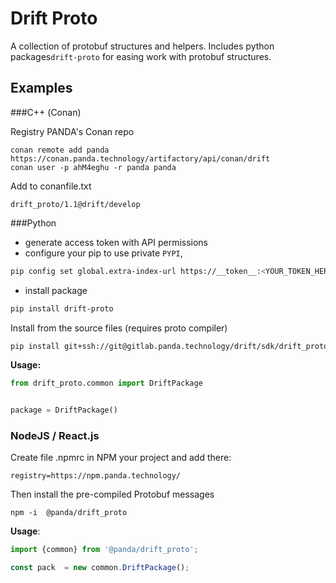 # Drift Proto

A collection of protobuf structures and helpers.
Includes python packages`drift-proto` for easing work with protobuf structures.


## Examples

###С++ (Conan)

Registry PANDA's Conan repo
```shell
conan remote add panda https://conan.panda.technology/artifactory/api/conan/drift
conan user -p ahM4eghu -r panda panda
```

Add to conanfile.txt

```shell
drift_proto/1.1@drift/develop
```

###Python

* generate access token with API permissions
* configure your pip to use private `PYPI`, 
```bash
pip config set global.extra-index-url https://__token__:<YOUR_TOKEN_HERE>@gitlab.panda.technology/api/v4/projects/231/packages/pypi/simple/
```
* install package
```bash
pip install drift-proto
```

Install from the source files (requires proto compiler)
```bash
pip install git+ssh://git@gitlab.panda.technology/drift/sdk/drift_proto.git
```

**Usage:**
```python
from drift_proto.common import DriftPackage


package = DriftPackage()
```

### NodeJS / React.js

Create file .npmrc in NPM your project and add there:
```
registry=https://npm.panda.technology/
```

Then install the pre-compiled Protobuf messages
```shell
npm -i  @panda/drift_proto
```

**Usage**:

```javascript
import {common} from '@panda/drift_proto';

const pack  = new common.DriftPackage();
```

